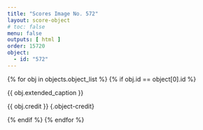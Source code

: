 ```yaml
---
title: "Scores Image No. 572"
layout: score-object
# toc: false
menu: false
outputs: [ html ]
order: 15720
object:
  - id: "572"
---
```


{% for obj in objects.object_list %}
{% if obj.id == object[0].id %}

{{ obj.extended_caption }}

{{ obj.credit }} {.object-credit}

{% endif %}
{% endfor %}

